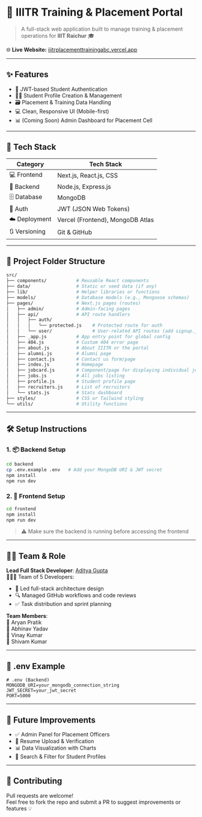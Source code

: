 
# 🚀 IIITR Training & Placement Portal

> A full-stack web application built to manage training & placement operations for **IIIT Raichur** 🎓

🌐 **Live Website:** [iiitrplacementtrainingabc.vercel.app](https://iiitrplacementtrainingabc.vercel.app/)

---

## ✨ Features

- 🔐 JWT-based Student Authentication
- 🧑‍🎓 Student Profile Creation & Management
- 🗃️ Placement & Training Data Handling
- 💻 Clean, Responsive UI (Mobile-first)
- 📊 (Coming Soon) Admin Dashboard for Placement Cell

---

## 🧰 Tech Stack

| Category      | Tech Stack                          |
|---------------|--------------------------------------|
| 💻 Frontend    | Next.js, React.js, CSS              |
| 🔧 Backend     | Node.js, Express.js                 |
| 🗄️ Database    | MongoDB                             |
| 🔐 Auth        | JWT (JSON Web Tokens)               |
| ☁️ Deployment  | Vercel (Frontend), MongoDB Atlas    |
| 🔃 Versioning  | Git & GitHub                        |

---

## 📁 Project Folder Structure

```bash
src/
├── components/           # Reusable React components
├── data/                 # Static or seed data (if any)
├── lib/                  # Helper libraries or functions
├── models/               # Database models (e.g., Mongoose schemas)
├── pages/                # Next.js pages (routes)
│   ├── admin/            # Admin-facing pages
│   ├── api/              # API route handlers
│   │   ├── auth/
│   │   │   └── protected.js    # Protected route for auth
│   │   └── user/               # User-related API routes (add signup.js here!)
│   ├── _app.js           # App entry point for global config
│   ├── 404.js            # Custom 404 error page
│   ├── about.js          # About IIITR or the portal
│   ├── alumni.js         # Alumni page
│   ├── contact.js        # Contact us form/page
│   ├── index.js          # Homepage
│   ├── jobcard.js        # Component/page for displaying individual job
│   ├── jobs.js           # All jobs listing
│   ├── profile.js        # Student profile page
│   ├── recruiters.js     # List of recruiters
│   └── stats.js          # Stats dashboard
├── styles/               # CSS or Tailwind styling
└── utils/                # Utility functions
```

---

## 🛠️ Setup Instructions

### 1. 📦 Backend Setup

```bash
cd backend
cp .env.example .env   # Add your MongoDB URI & JWT secret
npm install
npm run dev
```

### 2. 🎨 Frontend Setup

```bash
cd frontend
npm install
npm run dev
```

> ⚠️ Make sure the backend is running before accessing the frontend

---

## 👨‍💻 Team & Role

**Lead Full Stack Developer**: [Aditya Gupta](https://github.com/mrGupta04)  
🧑‍🤝‍🧑 Team of 5 Developers:

- 🔧 Led full-stack architecture design
- 🔍 Managed GitHub workflows and code reviews
- ✅ Task distribution and sprint planning

**Team Members**:  
👤 Aryan Pratik  
👤 Abhinav Yadav  
👤 Vinay Kumar  
👤 Shivam Kumar

---

## 📌 .env Example

```env
# .env (Backend)
MONGODB_URI=your_mongodb_connection_string
JWT_SECRET=your_jwt_secret
PORT=5000
```

---

## 🧪 Future Improvements

- ✅ Admin Panel for Placement Officers
- 📄 Resume Upload & Verification
- 📊 Data Visualization with Charts
- 🔎 Search & Filter for Student Profiles

---

## 🤝 Contributing

Pull requests are welcome!  
Feel free to fork the repo and submit a PR to suggest improvements or features 💡

